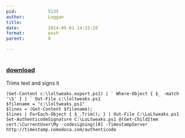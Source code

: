 ```yaml
---
pid:            5135
author:         Loggan
title:          
date:           2014-05-01 14:15:28
format:         posh
parent:         0

---
```


# 

### [download](//scripts/5135.ps1)

Trims text and signs it

```posh
(Get-Content c:\loltweaks.export.ps1) | ` Where-Object { $_ -match '\S' } | ` Out-File c:\loltweaks.ps1
$filename = "c:\loltweaks.ps1"
$lines = (Get-Content $filename);
$lines | ForEach-Object { $_.Trim(); } | Out-File C:\LoLtweaks.ps1
Set-AuthenticodeSignature C:\LoLtweaks.ps1 @(Get-ChildItem cert:\CurrentUser\My -codesigning)[0] -TimestampServer http://timestamp.comodoca.com/authenticode
```
